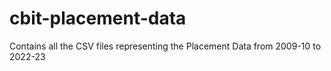 # cbit-placement-data

Contains all the CSV files representing the Placement Data from 2009-10 to 2022-23
